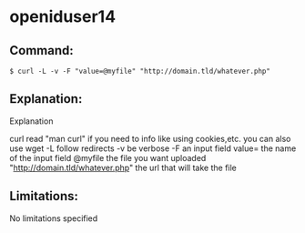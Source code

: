 # openiduser14

## Command:
```
$ curl -L -v -F "value=@myfile" "http://domain.tld/whatever.php"
```

## Explanation:
Explanation

curl read "man curl" if you need to info like using cookies,etc. you can also use wget
-L follow redirects
-v be verbose
-F an input field 
value= the name of the input field 
@myfile the file you want uploaded
"http://domain.tld/whatever.php" the url that will take the file

## Limitations:
No limitations specified

